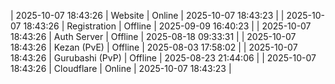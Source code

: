 | 2025-10-07 18:43:26 | Website | Online | 2025-10-07 18:43:23 |
| 2025-10-07 18:43:26 | Registration | Offline | 2025-09-09 16:40:23 |
| 2025-10-07 18:43:26 | Auth Server | Offline | 2025-08-18 09:33:31 |
| 2025-10-07 18:43:26 | Kezan (PvE) | Offline | 2025-08-03 17:58:02 |
| 2025-10-07 18:43:26 | Gurubashi (PvP) | Offline | 2025-08-23 21:44:06 |
| 2025-10-07 18:43:26 | Cloudflare | Online | 2025-10-07 18:43:23 |
